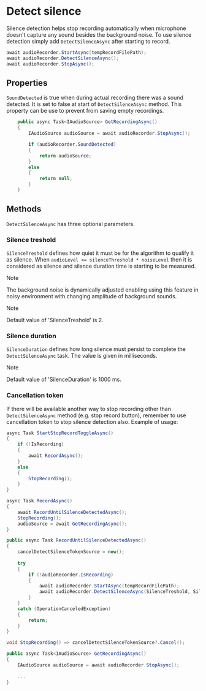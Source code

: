 # Detect silence

Silence detection helps stop recording automatically when microphone doesn't capture any sound besides the background noise. To use silence detection simply add `DetectSilenceAsync` after starting to record.

```csharp
await audioRecorder.StartAsync(tempRecordFilePath);
await audioRecorder.DetectSilenceAsync();
await audioRecorder.StopAsync();
```

## Properties

`SoundDetected` is true when during actual recording there was a sound detected. It is set to false at start of `DetectSilenceAsync` method. This property can be use to prevent from saving empty recordings.

```csharp
	public async Task<IAudioSource> GetRecordingAsync()
	{
		IAudioSource audioSource = await audioRecorder.StopAsync();

		if (audioRecorder.SoundDetected)
		{
			return audioSource;
		}
		else
		{
			return null;
		}
	}
```

## Methods

`DetectSilenceAsync` has three optional parameters.

### Silence treshold

`SilenceTreshold` defines how quiet it must be for the algorithm to qualify it as silence. When `audioLevel <= silenceThreshold * noiseLevel` then it is considered as silence and silence duration time is starting to be measured.

> [!NOTE]
> The background noise is dynamically adjusted enabling using this feature in noisy environment with changing amplitude of background sounds.

> [!NOTE]
> Default value of 'SilenceTreshold' is 2.

### Silence duration

`SilenceDuration` defines how long silence must persist to complete the `DetectSilenceAsync` task. The value is given in milliseconds.

> [!NOTE]
> Default value of 'SilenceDuration' is 1000 ms.

### Cancellation token

If there will be available another way to stop recording other than `DetectSilenceAsync` method (e.g. stop record button), remember to use cancellation token to stop silence detection also. Example of usage:

```csharp
async Task StartStopRecordToggleAsync()
{
	if (!IsRecording)
	{
		await RecordAsync();
	}
	else
	{
		StopRecording();
	}
}

async Task RecordAsync()
{
	await RecordUntilSilenceDetectedAsync();
	StopRecording();
	audioSource = await GetRecordingAsync();
}

public async Task RecordUntilSilenceDetectedAsync()
{
	cancelDetectSilenceTokenSource = new();
	
	try
	{
		if (!audioRecorder.IsRecording)
		{
			await audioRecorder.StartAsync(tempRecordFilePath);
			await audioRecorder.DetectSilenceAsync(SilenceTreshold, SilenceDuration, cancelDetectSilenceTokenSource.Token);
		}
	}
	catch (OperationCanceledException)
	{
		return;
	}
}

void StopRecording() => cancelDetectSilenceTokenSource?.Cancel();

public async Task<IAudioSource> GetRecordingAsync()
{
	IAudioSource audioSource = await audioRecorder.StopAsync();
		
	...
}
```
